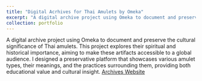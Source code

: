 ```yaml
---
title: "Digital Acrhives for Thai Amulets by Omeka"
excerpt: "A digital archive project using Omeka to document and preserve the cultural significance of Thai amulets"
collection: portfolio
---
```


A digital archive project using Omeka to document and preserve the cultural significance of Thai amulets. This project explores their spiritual and historical importance, aiming to make these artifacts accessible to a global audience. I designed a preservative platform that showcases various amulet types, their meanings, and the practices surrounding them, providing both educational value and cultural insight.
[Archives Website](https://thaiamuletjourney.omeka.net/) 
